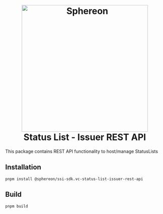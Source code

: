 <!--suppress HtmlDeprecatedAttribute -->
<h1 align="center">
  <br>
  <a href="https://www.sphereon.com"><img src="https://sphereon.com/content/themes/sphereon/assets/img/logo.svg" alt="Sphereon" width="400"></a>
  <br>Status List - Issuer REST API
  <br>
</h1>

This package contains REST API functionality to host/manage StatusLists

## Installation

```shell
pnpm install @sphereon/ssi-sdk.vc-status-list-issuer-rest-api
```

## Build

```shell
pnpm build
```

